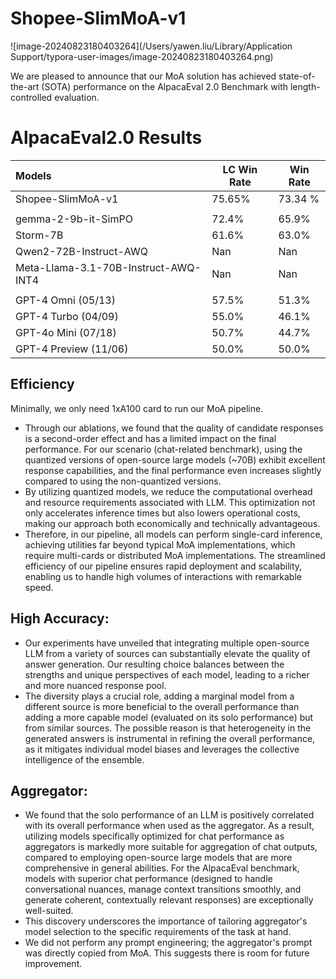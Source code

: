 # Shopee-SlimMoA-v1

![image-20240823180403264](/Users/yawen.liu/Library/Application Support/typora-user-images/image-20240823180403264.png)

We are pleased to announce that our MoA solution has achieved state-of-the-art (SOTA) performance on the AlpacaEval 2.0 Benchmark with length-controlled evaluation.

# AlpacaEval2.0 Results

| Models                               | **LC Win Rate** | **Win Rate** |
| :----------------------------------- | --------------- | ------------ |
| Shopee-SlimMoA-v1                    | 75.65%          | 73.34 %      |
|                                      |                 |              |
| gemma-2-9b-it-SimPO                  | 72.4%           | 65.9%        |
| Storm-7B                             | 61.6%           | 63.0%        |
| Qwen2-72B-Instruct-AWQ               | Nan             | Nan          |
| Meta-Llama-3.1-70B-Instruct-AWQ-INT4 | Nan             | Nan          |
|                                      |                 |              |
| GPT-4 Omni (05/13)                   | 57.5%           | 51.3%        |
| GPT-4 Turbo (04/09)                  | 55.0%           | 46.1%        |
| GPT-4o Mini (07/18)                  | 50.7%           | 44.7%        |
| GPT-4 Preview (11/06)                | 50.0%           | 50.0%        |



## Efficiency

Minimally, we only need 1xA100 card to run our MoA pipeline.

- Through our ablations, we found that the quality of candidate responses is a second-order effect and has a limited impact on the final performance. For our scenario (chat-related benchmark), using the quantized versions of open-source large models (~70B) exhibit excellent response capabilities, and the final performance even increases slightly compared to using the non-quantized versions.
- By utilizing quantized models, we reduce the computational overhead and resource requirements associated with LLM. This optimization not only accelerates inference times but also lowers operational costs, making our approach both economically and technically advantageous.
- Therefore, in our pipeline, all models can perform single-card inference, achieving utilities far beyond typical MoA implementations, which require multi-cards or distributed MoA implementations. The streamlined efficiency of our pipeline ensures rapid deployment and scalability, enabling us to handle high volumes of interactions with remarkable speed.

## **High Accuracy:**

- Our experiments have unveiled that integrating multiple open-source LLM from a variety of sources can substantially elevate the quality of answer generation. Our resulting choice balances between the strengths and unique perspectives of each model, leading to a richer and more nuanced response pool.
- The diversity plays a crucial role, adding a marginal model from a different source is more beneficial to the overall performance than adding a more capable model (evaluated on its solo performance) but from similar sources. The possible reason is that heterogeneity in the generated answers is instrumental in refining the overall performance, as it mitigates individual model biases and leverages the collective intelligence of the ensemble.

## **Aggregator:**

- We found that the solo performance of an LLM is positively correlated with its overall performance when used as the aggregator. As a result, utilizing models specifically optimized for chat performance as aggregators is markedly more suitable for aggregation of chat outputs, compared to employing open-source large models that are more comprehensive in general abilities. For the AlpacaEval benchmark, models with superior chat performance (designed to handle conversational nuances, manage context transitions smoothly, and generate coherent, contextually relevant responses) are exceptionally well-suited.
- This discovery underscores the importance of tailoring aggregator's model selection to the specific requirements of the task at hand.
- We did not perform any prompt engineering; the aggregator's prompt was directly copied from MoA. This suggests there is room for future improvement.
